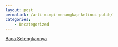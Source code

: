 ```yaml
---
layout: post
permalink: /arti-mimpi-menangkap-kelinci-putih/
categories:
    - Uncategorized
---
```


[Baca Selengkapnya](/07)